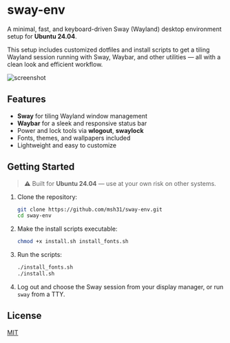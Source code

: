 # sway-env

A minimal, fast, and keyboard-driven Sway (Wayland) desktop environment setup for **Ubuntu 24.04**.

This setup includes customized dotfiles and install scripts to get a tiling Wayland session running with Sway, Waybar, and other utilities — all with a clean look and efficient workflow.

![screenshot](https://i.imgur.com/NzYx7Fo.png)

## Features

- **Sway** for tiling Wayland window management
- **Waybar** for a sleek and responsive status bar
- Power and lock tools via **wlogout**, **swaylock**
- Fonts, themes, and wallpapers included
- Lightweight and easy to customize

## Getting Started

> ⚠️ Built for **Ubuntu 24.04** — use at your own risk on other systems.

1. Clone the repository:
   ```bash
   git clone https://github.com/msh31/sway-env.git
   cd sway-env
   ```

2. Make the install scripts executable:
   ```bash
   chmod +x install.sh install_fonts.sh
   ```

3. Run the scripts:
   ```bash
   ./install_fonts.sh
   ./install.sh
   ```

4. Log out and choose the Sway session from your display manager, or run `sway` from a TTY.

## License

[MIT](./LICENSE)

